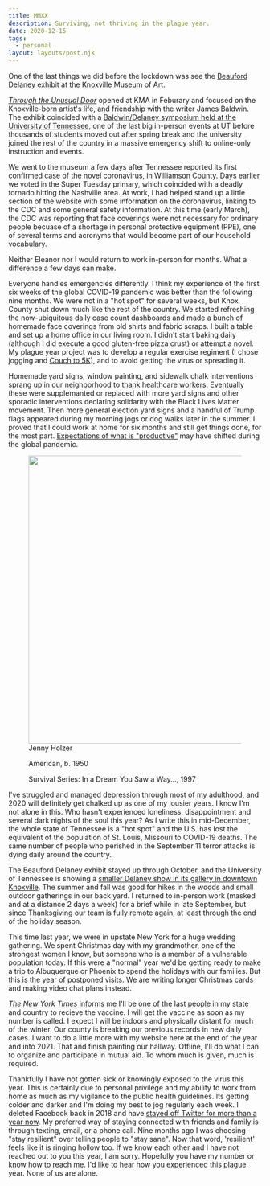 ```yaml
---
title: MMXX
description: Surviving, not thriving in the plague year. 
date: 2020-12-15
tags:
  - personal
layout: layouts/post.njk
---
```




One of the last things we did before the lockdown was see the [Beauford Delaney](https://en.wikipedia.org/wiki/Beauford_Delaney) exhibit at the Knoxville Museum of Art. 

[<i>Through the Unusual Door</i>](https://knoxart.org/exhibitions/beauford-delaney-and-james-baldwin-through-the-unusual-door/) opened at KMA in Feburary and focused on the Knoxville-born artist's life, and friendship with the writer James Baldwin. The exhibit coincided with a [Baldwin/Delaney symposium held at the University of Tennessee](https://baldwindelaney.org/), one of the last big in-person events at UT before thousands of students moved out after spring break and the university joined the rest of the country in a massive emergency shift to online-only instruction and events.

We went to the museum a few days after Tennessee reported its first confirmed case of the novel coronavirus, in Williamson County. Days earlier we voted in the Super Tuesday primary, which coincided with a deadly tornado hitting the Nashville area. At work, I had helped stand up a little section of the website with some information on the coronavirus, linking to the CDC and some general safety information. At this time (early March), the CDC was reporting that face coverings were not necessary for ordinary people becuase of a shortage in personal protective equipment (PPE), one of several terms and acronyms that would become part of our household vocabulary. 

Neither Eleanor nor I would return to work in-person for months. What a difference a few days can make.

Everyone handles emergencies differently. I think my experience of the first six weeks of the global COVID-19 pandemic was better than the following nine months. We were not in a "hot spot" for several weeks, but Knox County shut down much like the rest of the country. We started refreshing the now-ubiquitous daily case count dashboards and made a bunch of homemade face coverings from old shirts and fabric scraps. I built a table and set up a home office in our living room. I didn't start baking daily (although I did execute a good gluten-free pizza crust) or attempt a novel. My plague year project was to develop a regular exercise regiment (I chose jogging and [Couch to 5K](http://www.c25k.com/)), and to avoid getting the virus or spreading it.

Homemade yard signs, window painting, and sidewalk chalk interventions sprang up in our neighborhood to thank healthcare workers. Eventually these were supplemanted or replaced with more yard signs and other sporadic interventions declaring solidarity with the Black Lives Matter movement. Then more general election yard signs and a handful of Trump flags appeared during my morning jogs or dog walks later in the summer. I proved that I could work at home for six months and still get things done, for the most part. [Expectations of what is "productive"](https://oak.is/thinking/working-remotely-covid-19-principles/) may have shifted during the global pandemic.

<figure>
<img src="/img/post-images/2020-holzer-survival.jpg" loading="lazy" width="800" height="573">
<figcaption>Jenny Holzer

American, b. 1950

Survival Series: In a Dream You Saw a Way…, 1997</figcaption>
</figure>

I've struggled and managed depression through most of my adulthood, and 2020 will definitely get chalked up as one of my lousier years. I know I'm not alone in this. Who hasn't experienced loneliness, disappointment and several dark nights of the soul this year? As I write this in mid-December, the whole state of Tennessee is a "hot spot" and the U.S. has lost the equivalent of the population of St. Louis, Missouri to COVID-19 deaths. The same number of people who perished in the September 11 terror attacks is dying daily around the country. 

The Beauford Delaney exhibit stayed up through October, and the University of Tennessee is showing a [smaller Delaney show in its gallery in downtown Knoxville](https://downtown.utk.edu/). The summer and fall was good for hikes in the woods and small outdoor gatherings in our back yard. I returned to in-person work (masked and at a distance 2 days a week) for a brief while in late September, but since Thanksgiving our team is fully remote again, at least through the end of the holiday season.

This time last year, we were in upstate New York for a huge wedding gathering. We spent Christmas day with my grandmother, one of the strongest women I know, but someone who is a member of a vulnerable population today. If this were a "normal" year we'd be getting ready to make a trip to Albuquerque or Phoenix to spend the holidays with our families. But this is the year of postponed visits. We are writing longer Christmas cards and making video chat plans instead.

[<i>The New York Times</i> informs me](https://www.nytimes.com/interactive/2020/12/03/opinion/covid-19-vaccine-timeline.html) I'll be one of the last people in my state and country to recieve the vaccine. I will get the vaccine as soon as my number is called. I expect I will be indoors and physically distant for much of the winter. Our county is breaking our previous records in new daily cases. I want to do a little more with my website here at the end of the year and into 2021. That and finish painting our hallway. Offline, I'll do what I can to organize and participate in mutual aid. To whom much is given, much is required. 

Thankfully I have not gotten sick or knowingly exposed to the virus this year. This is certainly due to personal privilege and my ability to work from home as much as my vigilance to the public health guidelines. Its getting colder and darker and I'm doing my best to jog regularly each week. I deleted Facebook back in 2018 and have [stayed off Twitter for more than a year now](https://twitter.com/nsmsn/status/1167017184419307520). My preferred way of staying connected with friends and family is through texting, email, or a phone call. Nine months ago I was choosing "stay resilient" over telling people to "stay sane". Now that word, 'resilient' feels like it is ringing hollow too.  If we know each other and I have not reached out to you this year, I am sorry. Hopefully you have my number or know how to reach me. I'd like to hear how you experienced this plague year. None of us are alone.